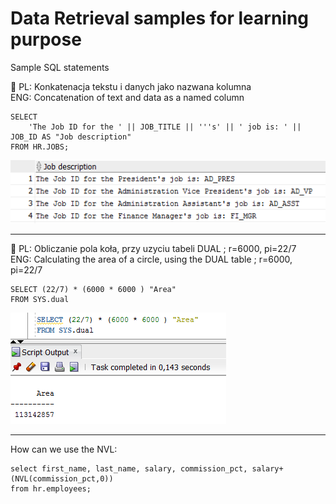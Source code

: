 # Data Retrieval samples for learning purpose
Sample SQL statements

:wrench: PL: Konkatenacja tekstu i danych jako nazwana kolumna  
           ENG: Concatenation of text and data as a named column

    SELECT 
        'The Job ID for the ' || JOB_TITLE || '''s' || ' job is: ' || JOB_ID AS "Job description" 
    FROM HR.JOBS;

![alt text](https://github.com/pawlowskaanna/sandbox-sql/blob/master/02-data-retrieval/images/ch02q2.PNG )

---

:wrench: PL: Obliczanie pola koła, przy uzyciu tabeli DUAL ; r=6000, pi=22/7  
         ENG: Calculating the area of a circle, using the DUAL table ; r=6000, pi=22/7
         
         
    SELECT (22/7) * (6000 * 6000 ) "Area"
    FROM SYS.dual

![alt text](https://github.com/pawlowskaanna/sandbox-sql/blob/master/02-data-retrieval/images/ch02q3.PNG )

---
How can we use the NVL:

    select first_name, last_name, salary, commission_pct, salary+(NVL(commission_pct,0))
    from hr.employees;
